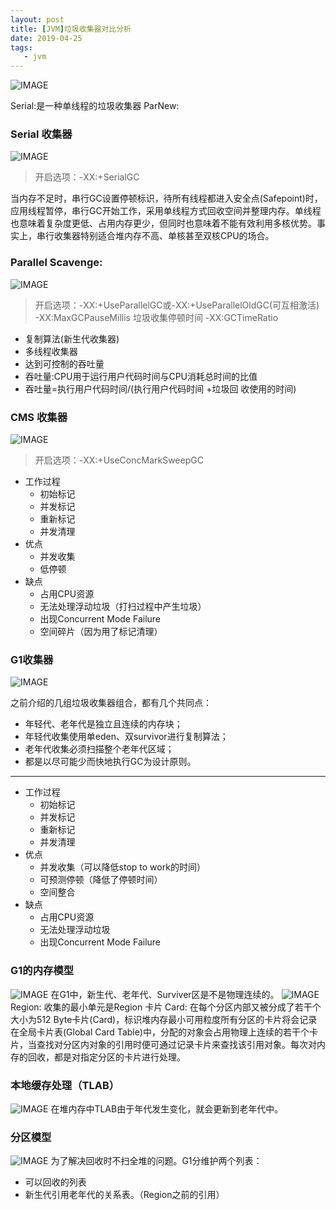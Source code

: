 ```yaml
---
layout: post
title: [JVM]垃圾收集器对比分析
date: 2019-04-25
tags:
   - jvm
---
```

![IMAGE](http://cn-isoda-oss.yy.com/admin/video/891661199B4F3B0BB147AD3A5F4B25A5.jpg)

Serial:是一种单线程的垃圾收集器
ParNew:



### Serial 收集器

![IMAGE](http://cn-isoda-oss.yy.com/admin/video/B02A1C2962ED02310A23AA62FB0CC0E7.jpg)
> 开启选项：-XX:+SerialGC

当内存不足时，串行GC设置停顿标识，待所有线程都进入安全点(Safepoint)时，应用线程暂停，串行GC开始工作，采用单线程方式回收空间并整理内存。单线程也意味着复杂度更低、占用内存更少，但同时也意味着不能有效利用多核优势。事实上，串行收集器特别适合堆内存不高、单核甚至双核CPU的场合。


### Parallel Scavenge:
![IMAGE](http://cn-isoda-oss.yy.com/admin/video/3A41D141847D86F2D9246572759FE6BE.jpg)
> 开启选项：-XX:+UseParallelGC或-XX:+UseParallelOldGC(可互相激活)
> -XX:MaxGCPauseMillis 垃圾收集停顿时间
> -XX:GCTimeRatio 

  - 复制算法(新生代收集器)
 - 多线程收集器 
 - 达到可控制的吞吐量
 - 吞吐量:CPU用于运行用户代码时间与CPU消耗总时间的比值
 - 吞吐量=执行用户代码时间/(执行用户代码时间 +垃圾回
收使用的时间)




### CMS 收集器
![IMAGE](http://cn-isoda-oss.yy.com/admin/video/0C671DF4BE8E9735083B69EEEA58B0A9.jpg)
> 开启选项：-XX:+UseConcMarkSweepGC

- 工作过程 
  - 初始标记
  - 并发标记
  - 重新标记
  - 并发清理
- 优点
  - 并发收集
  - 低停顿
- 缺点
  - 占用CPU资源
  - 无法处理浮动垃圾（打扫过程中产生垃圾）
  - 出现Concurrent Mode Failure
  - 空间碎片（因为用了标记清理）

### G1收集器
![IMAGE](http://cn-isoda-oss.yy.com/admin/video/07E9478587FC137EC2B91FD962855FD4.jpg)


之前介绍的几组垃圾收集器组合，都有几个共同点：

- 年轻代、老年代是独立且连续的内存块；
- 年轻代收集使用单eden、双survivor进行复制算法；
- 老年代收集必须扫描整个老年代区域；
- 都是以尽可能少而快地执行GC为设计原则。


----
- 工作过程
  - 初始标记
  - 并发标记
  - 重新标记
  - 并发清理 
- 优点
  - 并发收集（可以降低stop to work的时间）
  - 可预测停顿（降低了停顿时间）
  - 空间整合
- 缺点
  - 占用CPU资源
  - 无法处理浮动垃圾
  - 出现Concurrent Mode Failure
### G1的内存模型  
![IMAGE](http://cn-isoda-oss.yy.com/admin/video/C94BA456E4C6AC9E41717C6F9C6FB394.jpg)
在G1中，新生代、老年代、Surviver区是不是物理连续的。
![IMAGE](http://cn-isoda-oss.yy.com/admin/video/6E70243DAF25320EB2CE1F8A5788CF24.jpg)
Region:
收集的最小单元是Region
卡片 Card:
在每个分区内部又被分成了若干个大小为512 Byte卡片(Card)，标识堆内存最小可用粒度所有分区的卡片将会记录在全局卡片表(Global Card Table)中，分配的对象会占用物理上连续的若干个卡片，当查找对分区内对象的引用时便可通过记录卡片来查找该引用对象。每次对内存的回收，都是对指定分区的卡片进行处理。

### 本地缓存处理（TLAB）
![IMAGE](http://cn-isoda-oss.yy.com/admin/video/915C5E0BFFE50AFE8D11115E258AAD22.jpg)
在堆内存中TLAB由于年代发生变化，就会更新到老年代中。

### 分区模型
![IMAGE](http://cn-isoda-oss.yy.com/admin/video/8F9B412076EB703ED09D387080BC20EA.jpg)
为了解决回收时不扫全堆的问题。G1分维护两个列表：
- 可以回收的列表
- 新生代引用老年代的关系表。（Region之前的引用）

  
